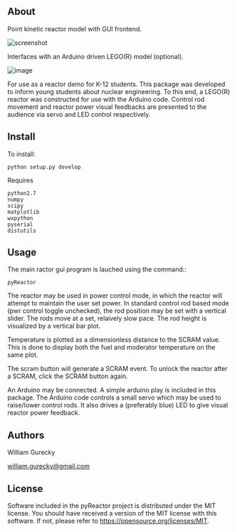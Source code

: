 About
-----
Point kinetic reactor model with GUI frontend.

![screenshot](https://github.com/wgurecky/pyReactor/blob/master/simulator_screenshot.png)

Interfaces with an Arduino driven LEGO(R) model (optional).

![image](https://github.com/wgurecky/pyReactor/blob/master/lego_photo_sm.png)

For use as a reactor demo for K-12 students.  This package was developed to inform young students about nuclear engineering.
To this end, a LEGO(R) reactor was constructed for use with the Arduino code.  Control rod movement and reactor power visual
feedbacks are presented to the audience via servo and LED control respectively.



Install
-------

To install:

    python setup.py develop


Requires
   
    python2.7
    numpy
    scipy
    matplotlib
    wxpython
    pyserial
    distutils


Usage
-----

The main ractor gui program is lauched using the command::

    pyReactor

The reactor may be used in power control mode, in which the reactor will attempt to maintain the user set power.
In standard control rod based mode (pwr control toggle unchecked), the rod position may be set with a vertical slider.
The rods move at a set, relaively slow pace.  The rod height is visualized by a vertical bar plot.

Temperature is plotted as a dimensionless distance to the SCRAM value.  This is done to display both the fuel and moderator
temperature on the same plot.

The scram button will generate a SCRAM event.  To unlock the reactor after a SCRAM, click the SCRAM button again.

An Arduino may be connected.  A simple arduino play is included in this package. The Arduino code controls a small servo
which may be used to raise/lower control rods.  It also drives a (preferably blue) LED to give visual reactor power feedback.


Authors
-------

William Gurecky

william.gurecky@gmail.com

License
-------

Software included in the pyReactor project is distributed under the MIT license.
You should have received a version of the MIT license with this software.  If not,
please refer to <https://opensource.org/licenses/MIT>.

